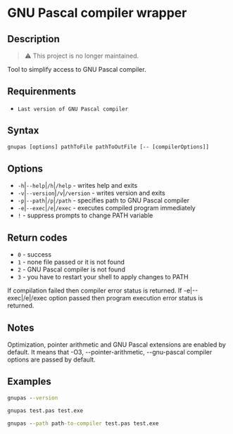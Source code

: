 # GNU Pascal compiler wrapper

## Description

> ⚠️ This project is no longer maintained.

Tool to simplify access to GNU Pascal compiler.

## Requirenments

- `Last version of GNU Pascal compiler`

## Syntax

```bat
gnupas [options] pathToFile pathToOutFile [-- [compilerOptions]]
```

## Options

- `-h`|`--help`|`/h`|`/help` - writes help and exits
- `-v`|`--version`|`/v`|`/version` - writes version and exits
- `-p`|`--path`|`/p`|`/path` - specifies path to GNU Pascal compiler
- `-e`|`--exec`|`/e`|`/exec` - executes compiled program immediately
- `!` - suppress prompts to change PATH variable

## Return codes

- `0` - success
- `1` - none file passed or it is not found
- `2` - GNU Pascal compiler is not found
- `3` - you have to restart your shell to apply changes to PATH

If compilation failed then compiler error status is returned.
If -e|--exec|/e|/exec option passed then program execution error status is returned.

## Notes
Optimization, pointer arithmetic and GNU Pascal extensions are enabled by default.
It means that -O3, --pointer-arithmetic, --gnu-pascal compiler options are passed by default.

## Examples

```bat
gnupas --version
```

```bat
gnupas test.pas test.exe
```

```bat
gnupas --path path-to-compiler test.pas test.exe
```

